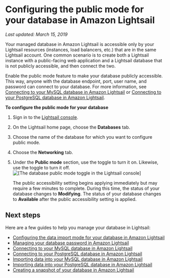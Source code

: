 # Configuring the public mode for your database in Amazon Lightsail<a name="amazon-lightsail-configuring-database-public-mode"></a>

 *Last updated: March 15, 2019* 

Your managed database in Amazon Lightsail is accessible only by your Lightsail resources \(instances, load balancers, etc\.\) that are in the same Lightsail account\. One common scenario is to create both a Lightsail instance with a public\-facing web application and a Lightsail database that is not publicly accessible, and then connect the two\.

Enable the public mode feature to make your database publicly accessible\. This way, anyone with the database endpoint, port, user name, and password can connect to your database\. For more information, see [Connecting to your MySQL database in Amazon Lightsail](amazon-lightsail-connecting-to-your-mysql-database.md) or [Connecting to your PostgreSQL database in Amazon Lightsail](amazon-lightsail-connecting-to-your-postgres-database.md)\.

**To configure the public mode for your database**

1. Sign in to the [Lightsail console](https://lightsail.aws.amazon.com/)\.

1. On the Lightsail home page, choose the **Databases** tab\.

1. Choose the name of the database for which you want to configure public mode\.

1. Choose the **Networking** tab\.

1. Under the **Public mode** section, use the toggle to turn it on\. Likewise, use the toggle to turn it off\.  
![\[The database public mode toggle in the Lightsail console\]](https://d9yljz1nd5001.cloudfront.net/en_us/c61ab0669fef62b2778d591e8e619b4d/images/amazon-lightsail-database-public-mode-toggle.png)

   The public accessibility setting begins applying immediately but may require a few minutes to complete\. During this time, the status of your database changes to **Modifying**\. The status of your database changes to **Available** after the public accessibility setting is applied\.

## Next steps<a name="configuring-database-public-mode-next-steps"></a>

Here are a few guides to help you manage your database in Lightsail:
+ [Configuring the data import mode for your database in Amazon Lightsail](amazon-lightsail-configuring-database-data-import-mode.md)
+ [Managing your database password in Amazon Lightsail](amazon-lightsail-managing-database-password.md)
+ [Connecting to your MySQL database in Amazon Lightsail](amazon-lightsail-connecting-to-your-mysql-database.md)
+ [Connecting to your PostgreSQL database in Amazon Lightsail](amazon-lightsail-connecting-to-your-postgres-database.md)
+ [Importing data into your MySQL database in Amazon Lightsail](amazon-lightsail-importing-data-into-your-mysql-database.md)
+ [Importing data into your PostgreSQL database in Amazon Lightsail](amazon-lightsail-importing-data-into-your-postgres-database.md)
+ [Creating a snapshot of your database in Amazon Lightsail](amazon-lightsail-creating-a-database-snapshot.md)